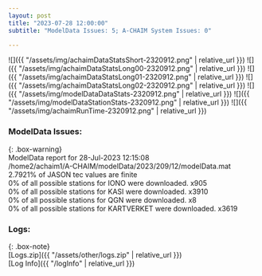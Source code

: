 ```yaml
---
layout: post
title: "2023-07-28 12:00:00"
subtitle: "ModelData Issues: 5; A-CHAIM System Issues: 0"

---
```


![]({{ "/assets/img/achaimDataStatsShort-2320912.png" | relative_url }})
![]({{ "/assets/img/achaimDataStatsLong00-2320912.png" | relative_url }})
![]({{ "/assets/img/achaimDataStatsLong01-2320912.png" | relative_url }})
![]({{ "/assets/img/achaimDataStatsLong02-2320912.png" | relative_url }})
![]({{ "/assets/img/modelDataDataStats-2320912.png" | relative_url }})
![]({{ "/assets/img/modelDataStationStats-2320912.png" | relative_url }})
![]({{ "/assets/img/achaimRunTime-2320912.png" | relative_url }})


### ModelData Issues:  
  
{: .box-warning}  
 ModelData report for 28-Jul-2023 12:15:08   
 /home2/achaim1/A-CHAIM/modelData/2023/209/12/modelData.mat   
 2.7921% of JASON tec values are finite   
 0% of all possible stations for IONO were downloaded. x905   
 0% of all possible stations for KASI were downloaded. x3910   
 0% of all possible stations for QGN were downloaded. x8   
 0% of all possible stations for KARTVERKET were downloaded. x3619   
  


### Logs:  
  
{: .box-note}  
[Logs.zip]({{ "/assets/other/logs.zip" | relative_url }})  
[Log Info]({{ "/logInfo" | relative_url }})  
